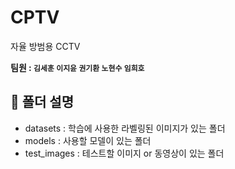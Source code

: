 # CPTV
자율 방범용 CCTV

**팀원 : `김세훈` `이지윤` `권기환` `노현수` `임희호`**

## :file_folder: 폴더 설명
- datasets : 학습에 사용한 라벨링된 이미지가 있는 폴더
- models : 사용할 모델이 있는 폴더
- test_images : 테스트할 이미지 or 동영상이 있는 폴더
